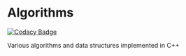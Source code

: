 # Algorithms

[![Codacy Badge](https://api.codacy.com/project/badge/Grade/1a7aba9375c544adbbe2b0d6742b4363)](https://app.codacy.com/gh/bpostalci/Algorithms?utm_source=github.com&utm_medium=referral&utm_content=bpostalci/Algorithms&utm_campaign=Badge_Grade)

Various algorithms and data structures implemented in C++
